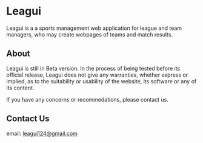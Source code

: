 # Leagui
Leagui is a a sports management web application for league and team managers, who may create webpages of teams and match results.

## About
Leagui is still in Beta version. In the process of being tested before its official release, Leagui does not give any warranties, whether express or implied, as to the suitability or usability of the website, its software or any of its content.

If you have any concerns or recommedations, please contact us.

## Contact Us
email: leagui124@gmail.com
